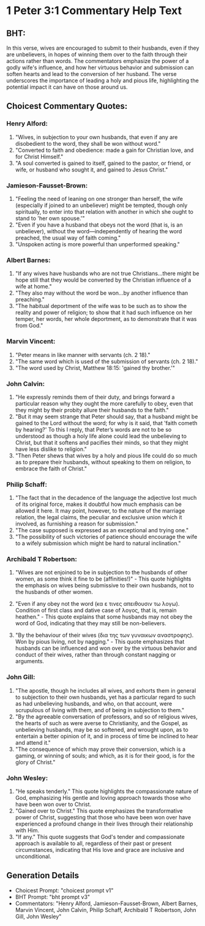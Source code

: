 # 1 Peter 3:1 Commentary Help Text

## BHT:
In this verse, wives are encouraged to submit to their husbands, even if they are unbelievers, in hopes of winning them over to the faith through their actions rather than words. The commentators emphasize the power of a godly wife's influence, and how her virtuous behavior and submission can soften hearts and lead to the conversion of her husband. The verse underscores the importance of leading a holy and pious life, highlighting the potential impact it can have on those around us.

## Choicest Commentary Quotes:
### Henry Alford:
1. "Wives, in subjection to your own husbands, that even if any are disobedient to the word, they shall be won without word." 
2. "Converted to faith and obedience: made a gain for Christian love, and for Christ Himself." 
3. "A soul converted is gained to itself, gained to the pastor, or friend, or wife, or husband who sought it, and gained to Jesus Christ."

### Jamieson-Fausset-Brown:
1. "Feeling the need of leaning on one stronger than herself, the wife (especially if joined to an unbeliever) might be tempted, though only spiritually, to enter into that relation with another in which she ought to stand to 'her own spouse.'"
2. "Even if you have a husband that obeys not the word (that is, is an unbeliever), without the word—independently of hearing the word preached, the usual way of faith coming."
3. "Unspoken acting is more powerful than unperformed speaking."

### Albert Barnes:
1. "If any wives have husbands who are not true Christians...there might be hope still that they would be converted by the Christian influence of a wife at home."
2. "They also may without the word be won...by another influence than preaching."
3. "The habitual deportment of the wife was to be such as to show the reality and power of religion; to show that it had such influence on her temper, her words, her whole deportment, as to demonstrate that it was from God."

### Marvin Vincent:
1. "Peter means in like manner with servants (ch. 2 18)."
2. "The same word which is used of the submission of servants (ch. 2 18)."
3. "The word used by Christ, Matthew 18:15: 'gained thy brother.'"

### John Calvin:
1. "He expressly reminds them of their duty, and brings forward a particular reason why they ought the more carefully to obey, even that they might by their probity allure their husbands to the faith."
2. "But it may seem strange that Peter should say, that a husband might be gained to the Lord without the word; for why is it said, that 'faith cometh by hearing?' To this I reply, that Peter’s words are not to be so understood as though a holy life alone could lead the unbelieving to Christ, but that it softens and pacifies their minds, so that they might have less dislike to religion."
3. "Then Peter shews that wives by a holy and pious life could do so much as to prepare their husbands, without speaking to them on religion, to embrace the faith of Christ."

### Philip Schaff:
1. "The fact that in the decadence of the language the adjective lost much of its original force, makes it doubtful how much emphasis can be allowed it here. It may point, however, to the nature of the marriage relation, the legal claims, the peculiar and exclusive union which it involved, as furnishing a reason for submission."
2. "The case supposed is expressed as an exceptional and trying one."
3. "The possibility of such victories of patience should encourage the wife to a wifely submission which might be hard to natural inclination."

### Archibald T Robertson:
1. "Wives are not enjoined to be in subjection to the husbands of other women, as some think it fine to be (affinities!)" - This quote highlights the emphasis on wives being submissive to their own husbands, not to the husbands of other women.

2. "Even if any obey not the word (κα ε τινες απειθουσιν τω λογω). Condition of first class and dative case of λογος, that is, remain heathen." - This quote explains that some husbands may not obey the word of God, indicating that they may still be non-believers.

3. "By the behaviour of their wives (δια της των γυναικων αναστροφης). Won by pious living, not by nagging." - This quote emphasizes that husbands can be influenced and won over by the virtuous behavior and conduct of their wives, rather than through constant nagging or arguments.

### John Gill:
1. "The apostle, though he includes all wives, and exhorts them in general to subjection to their own husbands, yet has a particular regard to such as had unbelieving husbands, and who, on that account, were scrupulous of living with them, and of being in subjection to them."
2. "By the agreeable conversation of professors, and so of religious wives, the hearts of such as were averse to Christianity, and the Gospel, as unbelieving husbands, may be so softened, and wrought upon, as to entertain a better opinion of it, and in process of time be inclined to hear and attend it."
3. "The consequence of which may prove their conversion, which is a gaming, or winning of souls; and which, as it is for their good, is for the glory of Christ."

### John Wesley:
1. "He speaks tenderly." This quote highlights the compassionate nature of God, emphasizing His gentle and loving approach towards those who have been won over to Christ.
2. "Gained over to Christ." This quote emphasizes the transformative power of Christ, suggesting that those who have been won over have experienced a profound change in their lives through their relationship with Him.
3. "If any." This quote suggests that God's tender and compassionate approach is available to all, regardless of their past or present circumstances, indicating that His love and grace are inclusive and unconditional.


## Generation Details
- Choicest Prompt: "choicest prompt v1"
- BHT Prompt: "bht prompt v3"
- Commentators: "Henry Alford, Jamieson-Fausset-Brown, Albert Barnes, Marvin Vincent, John Calvin, Philip Schaff, Archibald T Robertson, John Gill, John Wesley"
